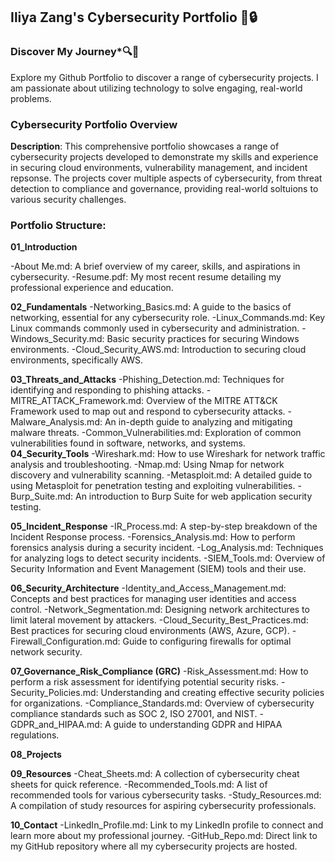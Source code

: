 ## Iliya Zang's Cybersecurity Portfolio  🚨🔒

### Discover My Journey*🔍💫

Explore my Github Portfolio to discover a range of cybersecurity projects. I am passionate about utilizing technology to solve engaging, real-world problems. 


### Cybersecurity Portfolio Overview

**Description**: This comprehensive portfolio showcases a range of cybersecurity projects developed to demonstrate my skills and experience in securing cloud environments, vulnerability management, and incident repsonse. The projects cover multiple aspects of cybersecurity, from threat detection to compliance and governance, providing real-world soltuions to various security challenges.


### Portfolio Structure:

**01_Introduction** 

-About Me.md: A brief overview of my career, skills, and aspirations in cybersecurity.
-Resume.pdf: My most recent resume detailing my professional experience and education.

**02_Fundamentals**
-Networking_Basics.md: A guide to the basics of networking, essential for any cybersecurity role.
-Linux_Commands.md: Key Linux commands commonly used in cybersecurity and administration.
-Windows_Security.md: Basic security practices for securing Windows environments.
-Cloud_Security_AWS.md: Introduction to securing cloud environments, specifically AWS.

**03_Threats_and_Attacks**
-Phishing_Detection.md: Techniques for identifying and responding to phishing attacks.
-MITRE_ATTACK_Framework.md: Overview of the MITRE ATT&CK Framework used to map out and respond to cybersecurity attacks.
-Malware_Analysis.md: An in-depth guide to analyzing and mitigating malware threats.
-Common_Vulnerabilities.md: Exploration of common vulnerabilities found in software, networks, and systems.
**04_Security_Tools**
-Wireshark.md: How to use Wireshark for network traffic analysis and troubleshooting.
-Nmap.md: Using Nmap for network discovery and vulnerability scanning.
-Metasploit.md: A detailed guide to using Metasploit for penetration testing and exploiting vulnerabilities.
-Burp_Suite.md: An introduction to Burp Suite for web application security testing.

**05_Incident_Response**
-IR_Process.md: A step-by-step breakdown of the Incident Response process.
-Forensics_Analysis.md: How to perform forensics analysis during a security incident.
-Log_Analysis.md: Techniques for analyzing logs to detect security incidents.
-SIEM_Tools.md: Overview of Security Information and Event Management (SIEM) tools and their use.

**06_Security_Architecture**
-Identity_and_Access_Management.md: Concepts and best practices for managing user identities and access control.
-Network_Segmentation.md: Designing network architectures to limit lateral movement by attackers.
-Cloud_Security_Best_Practices.md: Best practices for securing cloud environments (AWS, Azure, GCP).
-Firewall_Configuration.md: Guide to configuring firewalls for optimal network security.

**07_Governance_Risk_Compliance (GRC)**
-Risk_Assessment.md: How to perform a risk assessment for identifying potential security risks.
-Security_Policies.md: Understanding and creating effective security policies for organizations.
-Compliance_Standards.md: Overview of cybersecurity compliance standards such as SOC 2, ISO 27001, and NIST.
-GDPR_and_HIPAA.md: A guide to understanding GDPR and HIPAA regulations.

**08_Projects**

**09_Resources**
-Cheat_Sheets.md: A collection of cybersecurity cheat sheets for quick reference.
-Recommended_Tools.md: A list of recommended tools for various cybersecurity tasks.
-Study_Resources.md: A compilation of study resources for aspiring cybersecurity professionals.

**10_Contact**
-LinkedIn_Profile.md: Link to my LinkedIn profile to connect and learn more about my professional journey.
-GitHub_Repo.md: Direct link to my GitHub repository where all my cybersecurity projects are hosted.

